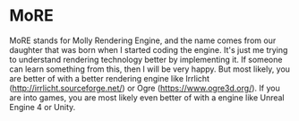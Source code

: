 # MoRE

MoRE stands for Molly Rendering Engine, and the name comes from our daughter that was born when I started coding the engine.
It's just me trying to understand rendering technology better by implementing it. If someone can learn something from this, then
I will be very happy. But most likely, you are better of with a better rendering engine like Irrlicht (http://irrlicht.sourceforge.net/) or
Ogre (https://www.ogre3d.org/). If you are into games, you are most likely even better of with a engine like Unreal Engine 4 or Unity.